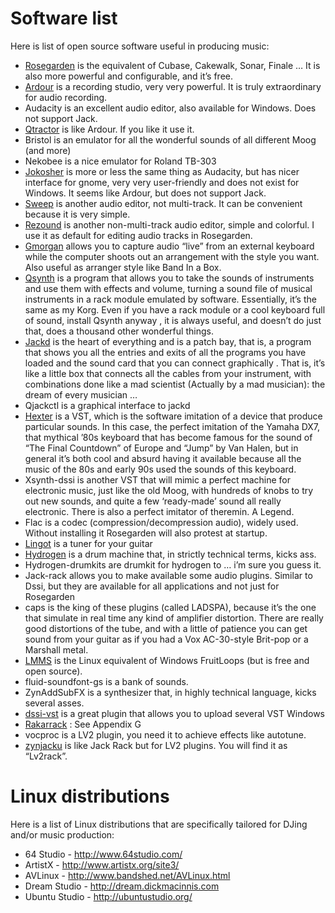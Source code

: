 # Software list

Here is list of open source software useful in producing music:

  - [Rosegarden](http://www.rosegardenmusic.com) is the equivalent of
    Cubase, Cakewalk, Sonar, Finale … It is also more powerful and
    configurable, and it’s free.
  - [Ardour](http://ardour.org) is a recording studio, very very
    powerful. It is truly extraordinary for audio recording.
  - Audacity is an excellent audio editor, also available for Windows.
    Does not support Jack.
  - [Qtractor](http://qtractor.sourceforge.net/qtractor-index.html) is
    like Ardour. If you like it use it.
  - Bristol is an emulator for all the wonderful sounds of all different
    Moog (and more)
  - Nekobee is a nice emulator for Roland TB-303
  - [Jokosher](http://www.jokosher.org/) is more or less the same thing
    as Audacity, but has nicer interface for gnome, very very
    user-friendly and does not exist for Windows. It seems like Ardour,
    but does not support Jack.
  - [Sweep](http://www.metadecks.org/software/sweep/) is another audio
    editor, not multi-track. It can be convenient because it is very
    simple.
  - [Rezound](http://rezound.sourceforge.net/) is another
    non-multi-track audio editor, simple and colorful. I use it as
    default for editing audio tracks in Rosegarden.
  - [Gmorgan](http://gmorgan.sourceforge.net/) allows you to capture
    audio “live” from an external keyboard while the computer shoots out
    an arrangement with the style you want. Also useful as arranger
    style like Band In a Box.
  - [Qsynth](http://qsynth.sourceforge.net/qsynth-index.html) is a
    program that allows you to take the sounds of instruments and use
    them with effects and volume, turning a sound file of musical
    instruments in a rack module emulated by software. Essentially, it’s
    the same as my Korg. Even if you have a rack module or a cool
    keyboard full of sound, install Qsynth anyway , it is always useful,
    and doesn’t do just that, does a thousand other wonderful things.
  - [Jackd](http://jackaudio.org/) is the heart of everything and is a
    patch bay, that is, a program that shows you all the entries and
    exits of all the programs you have loaded and the sound card that
    you can connect graphically . That is, it’s like a little box that
    connects all the cables from your instrument, with combinations done
    like a mad scientist (Actually by a mad musician): the dream of
    every musician …
  - Qjackctl is a graphical interface to jackd
  - [Hexter](http://dssi.sourceforge.net/hexter.html) is a VST, which is
    the software imitation of a device that produce particular sounds.
    In this case, the perfect imitation of the Yamaha DX7, that mythical
    ’80s keyboard that has become famous for the sound of “The Final
    Countdown” of Europe and “Jump” by Van Halen, but in general it’s
    both cool and absurd having it available because all the music of
    the 80s and early 90s used the sounds of this keyboard.
  - Xsynth-dssi is another VST that will mimic a perfect machine for
    electronic music, just like the old Moog, with hundreds of knobs to
    try out new sounds, and quite a few ‘ready-made’ sound all really
    electronic. There is also a perfect imitator of theremin. A Legend.
  - Flac is a codec (compression/decompression audio), widely used.
    Without installing it Rosegarden will also protest at startup.
  - [Lingot](http://www.nongnu.org/lingot/) is a tuner for your guitar
  - [Hydrogen](http://www.hydrogen-music.org/) is a drum machine that,
    in strictly technical terms, kicks ass.
  - Hydrogen-drumkits are drumkit for hydrogen to … i’m sure you guess
    it.
  - Jack-rack allows you to make available some audio plugins. Similar
    to Dssi, but they are available for all applications and not just
    for Rosegarden
  - caps is the king of these plugins (called LADSPA), because it’s the
    one that simulate in real time any kind of amplifier distortion.
    There are really good distortions of the tube, and with a little of
    patience you can get sound from your guitar as if you had a Vox
    AC-30-style Brit-pop or a Marshall metal.
  - [LMMS](http://lmms.sourceforge.net/home.php) is the Linux equivalent
    of Windows FruitLoops (but is free and open source).
  - fluid-soundfont-gs is a bank of sounds.
  - ZynAddSubFX is a synthesizer that, in highly technical language,
    kicks several asses.
  - [dssi-vst](http://breakfastquay.com/dssi-vst/) is a great plugin
    that allows you to upload several VST Windows
  - [Rakarrack](http://rakarrack.sourceforge.net/) : See Appendix G
  - vocproc is a LV2 plugin, you need it to achieve effects like
    autotune.
  - [zynjacku](http://home.gna.org/zynjacku/) is like Jack Rack but for
    LV2 plugins. You will find it as “Lv2rack”.

# Linux distributions

Here is a list of Linux distributions that are specifically tailored for
DJing and/or music production:

  - 64 Studio - <http://www.64studio.com/>
  - ArtistX - <http://www.artistx.org/site3/>
  - AVLinux - <http://www.bandshed.net/AVLinux.html>
  - Dream Studio - <http://dream.dickmacinnis.com>
  - Ubuntu Studio - <http://ubuntustudio.org/>
